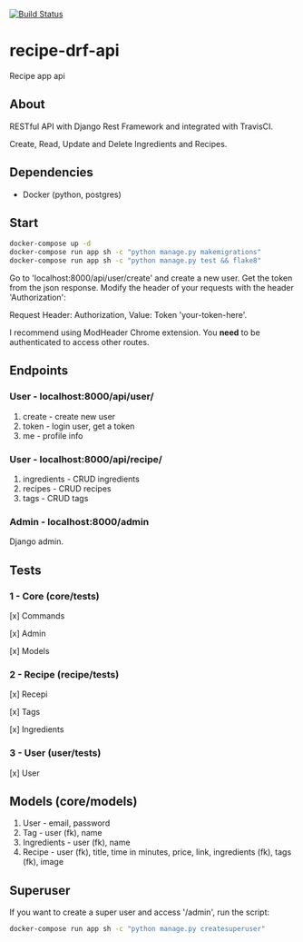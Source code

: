 [![Build Status](https://travis-ci.com/rafaelsfaria/recipe-drf-api.svg?branch=master)](https://travis-ci.com/rafaelsfaria/recipe-drf-api)
# recipe-drf-api
Recipe app api

## About
RESTful API with Django Rest Framework and integrated with TravisCI.

Create, Read, Update and Delete Ingredients and Recipes.

## Dependencies
- Docker (python, postgres)

## Start
```sh
docker-compose up -d
docker-compose run app sh -c "python manage.py makemigrations"
docker-compose run app sh -c "python manage.py test && flake8"
```
Go to 'localhost:8000/api/user/create' and create a new user. Get the token from the json response.
Modify the header of your requests with the header 'Authorization':

Request Header: Authorization, Value: Token 'your-token-here'.

I recommend using ModHeader Chrome extension. You **need** to be authenticated to access other routes.

## Endpoints

### User - localhost:8000/api/user/
1. create - create new user
2. token - login user, get a token
3. me - profile info

### User - localhost:8000/api/recipe/
1. ingredients - CRUD ingredients
2. recipes - CRUD recipes
3. tags - CRUD tags

### Admin - localhost:8000/admin
Django admin.

## Tests
### 1 - Core (core/tests)
[x] Commands

[x] Admin

[x] Models

### 2 - Recipe (recipe/tests)
[x] Recepi

[x] Tags

[x] Ingredients

### 3 - User (user/tests)
[x] User

## Models (core/models)
1. User - email, password
2. Tag - user (fk), name
3. Ingredients - user (fk), name
4. Recipe - user (fk), title, time in minutes, price, link, ingredients (fk), tags (fk), image

## Superuser
If you want to create a super user and access '/admin', run the script:

```sh
docker-compose run app sh -c "python manage.py createsuperuser"
```
